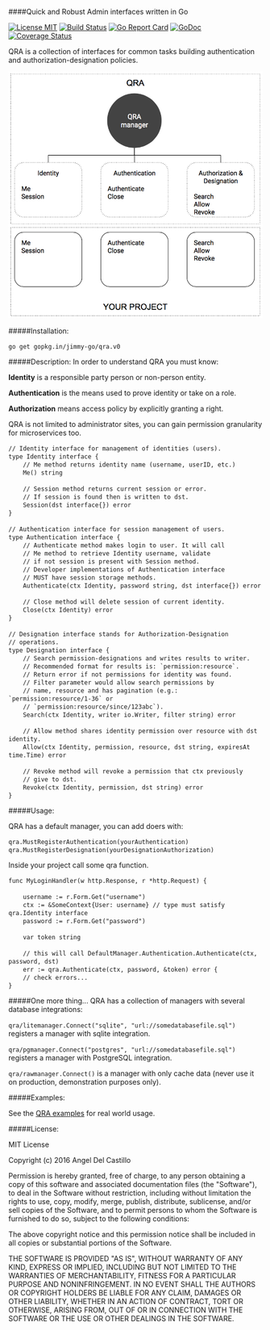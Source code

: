 ####Quick and Robust Admin interfaces written in Go

[![License MIT](https://img.shields.io/npm/l/express.svg)](http://opensource.org/licenses/MIT)
[![Build Status](https://travis-ci.org/jimmy-go/qra.svg?branch=master)](https://travis-ci.org/jimmy-go/qra)
[![Go Report Card](https://goreportcard.com/badge/github.com/jimmy-go/qra)](https://goreportcard.com/report/github.com/jimmy-go/qra)
[![GoDoc](http://godoc.org/github.com/jimmy-go/qra?status.png)](http://godoc.org/github.com/jimmy-go/qra)
[![Coverage Status](https://coveralls.io/repos/github/jimmy-go/qra/badge.svg?branch=master)](https://coveralls.io/github/jimmy-go/qra?branch=master)

QRA is a collection of interfaces for common tasks building
authentication and authorization-designation policies.

![diagram](diagram.png)

#####Installation:
```
go get gopkg.in/jimmy-go/qra.v0
```

#####Description:
In order to understand QRA you must know:

**Identity** is a responsible party person or non-person entity.

**Authentication** is the means used to prove identity or take on
a role.

**Authorization** means access policy by explicitly granting a right.

QRA is not limited to administrator sites, you can gain
permission granularity for microservices too.

```
// Identity interface for management of identities (users).
type Identity interface {
	// Me method returns identity name (username, userID, etc.)
	Me() string

	// Session method returns current session or error.
	// If session is found then is written to dst.
	Session(dst interface{}) error
}

// Authentication interface for session management of users.
type Authentication interface {
	// Authenticate method makes login to user. It will call
	// Me method to retrieve Identity username, validate
	// if not session is present with Session method.
	// Developer implementations of Authentication interface
	// MUST have session storage methods.
	Authenticate(ctx Identity, password string, dst interface{}) error

	// Close method will delete session of current identity.
	Close(ctx Identity) error
}

// Designation interface stands for Authorization-Designation
// operations.
type Designation interface {
	// Search permission-designations and writes results to writer.
	// Recommended format for results is: `permission:resource`.
	// Return error if not permissions for identity was found.
	// Filter parameter would allow search permissions by
	// name, resource and has pagination (e.g.: `permission:resource/1-36` or
	// `permission:resource/since/123abc`).
	Search(ctx Identity, writer io.Writer, filter string) error

	// Allow method shares identity permission over resource with dst identity.
	Allow(ctx Identity, permission, resource, dst string, expiresAt time.Time) error

	// Revoke method will revoke a permission that ctx previously
	// give to dst.
	Revoke(ctx Identity, permission, dst string) error
}
```

#####Usage:

QRA has a default manager, you can add doers with:
```
qra.MustRegisterAuthentication(yourAuthentication)
qra.MustRegisterDesignation(yourDesignationAuthorization)
```

Inside your project call some qra function.
```
func MyLoginHandler(w http.Response, r *http.Request) {

    username := r.Form.Get("username")
    ctx := &SomeContext{User: username} // type must satisfy qra.Identity interface
    password := r.Form.Get("password")

    var token string

    // this will call DefaultManager.Authentication.Authenticate(ctx, password, dst)
    err := qra.Authenticate(ctx, password, &token) error {
    // check errors...
}
```

#####One more thing...
QRA has a collection of managers with several database integrations:

`qra/litemanager.Connect("sqlite", "url://somedatabasefile.sql")` registers a manager
with sqlite integration.

`qra/pgmanager.Connect("postgres", "url://somedatabasefile.sql")` registers a manager
with PostgreSQL integration.

`qra/rawmanager.Connect()` is a manager with only cache data (never use it on production,
demonstration purposes only).

#####Examples:

See the [QRA examples](https://github.com/jimmy-go/qra-examples) for real world usage.

#####License:

MIT License

Copyright (c) 2016 Angel Del Castillo

Permission is hereby granted, free of charge, to any person obtaining a copy
of this software and associated documentation files (the "Software"), to deal
in the Software without restriction, including without limitation the rights
to use, copy, modify, merge, publish, distribute, sublicense, and/or sell
copies of the Software, and to permit persons to whom the Software is
furnished to do so, subject to the following conditions:

The above copyright notice and this permission notice shall be included in all
copies or substantial portions of the Software.

THE SOFTWARE IS PROVIDED "AS IS", WITHOUT WARRANTY OF ANY KIND, EXPRESS OR
IMPLIED, INCLUDING BUT NOT LIMITED TO THE WARRANTIES OF MERCHANTABILITY,
FITNESS FOR A PARTICULAR PURPOSE AND NONINFRINGEMENT. IN NO EVENT SHALL THE
AUTHORS OR COPYRIGHT HOLDERS BE LIABLE FOR ANY CLAIM, DAMAGES OR OTHER
LIABILITY, WHETHER IN AN ACTION OF CONTRACT, TORT OR OTHERWISE, ARISING FROM,
OUT OF OR IN CONNECTION WITH THE SOFTWARE OR THE USE OR OTHER DEALINGS IN THE
SOFTWARE.
